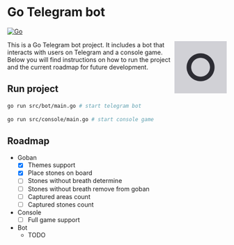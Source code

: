 # Go Telegram bot

[![Go](https://github.com/parkhomenko-pp/go-telegram-bot/actions/workflows/go.yml/badge.svg?branch=master)](https://github.com/parkhomenko-pp/go-telegram-bot/actions/workflows/go.yml?query=branch:master)

<img src="preview/icon.png" align="right" width=120 height=120/>

This is a Go Telegram bot project. It includes a bot that interacts with users on Telegram and a console game. Below you will find instructions on how to run the project and the current roadmap for future development.


## Run project

```sh
go run src/bot/main.go # start telegram bot
```

```sh
go run src/console/main.go # start console game
```

## Roadmap
- Goban
    - [x] Themes support
    - [x] Place stones on board
    - [ ] Stones without breath determine
    - [ ] Stones without breath remove from goban
    - [ ] Captured areas count
    - [ ] Captured stones count
- Console
    - [ ] Full game support
- Bot
    - TODO